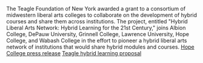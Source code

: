 The Teagle Foundation of New York awarded a grant to a consortium of
midwestern liberal arts colleges to collaborate on the development of
hybrid courses and share them across institutions. The project, entitled
"Hybrid Liberal Arts Network: Hybrid Learning for the 21st Century,"
joins Albion College, DePauw University, Grinnell College, Lawrence
University, Hope College, and Wabash College in the effort to pioneer a
hybrid liberal arts network of institutions that would share hybrid
modules and courses. [Hope College press
release](http://www.hope.edu/2015/03/10/teagle-foundation-funds-hybrid-learning-network-liberal-arts-colleges)
[Teagle hybrid learning
proposal](https://www.dropbox.com/s/c4lbn7t5iyjphjb/Teagle-MHLC-Jan2-15.pdf?dl=0)
